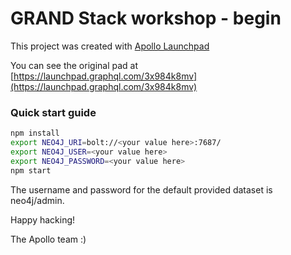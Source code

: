 # GRAND Stack workshop - begin

This project was created with [Apollo Launchpad](https://launchpad.graphql.com)

You can see the original pad at [https://launchpad.graphql.com/3x984k8mv](https://launchpad.graphql.com/3x984k8mv)

### Quick start guide

```bash
npm install
export NEO4J_URI=bolt://<your value here>:7687/
export NEO4J_USER=<your value here>
export NEO4J_PASSWORD=<your value here>
npm start
```

The username and password for the default provided dataset is neo4j/admin.

Happy hacking!

The Apollo team :)
